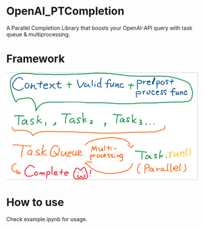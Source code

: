 # OpenAI_PTCompletion
A Parallel Completion Library that boosts your OpenAI-API query with task queue &amp; multiprocessing.

# Framework
![Framework Picture](images/framework.png)

# How to use
Check example.ipynb for usage.